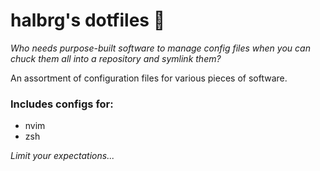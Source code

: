 # halbrg's dotfiles 🎉
*Who needs purpose-built software to manage config files when you can chuck them all into a repository and symlink them?*

An assortment of configuration files for various pieces of software.

### Includes configs for:
- nvim
- zsh

*Limit your expectations...*

